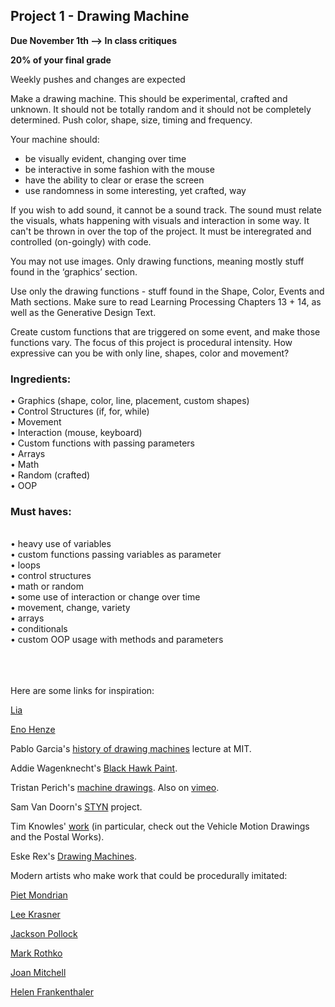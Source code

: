 ## Project 1 - Drawing Machine

**Due November 1th --> In class critiques**

**20% of your final grade**

Weekly pushes and changes are expected


Make a drawing machine. This should be experimental, crafted and unknown. It should not be totally random and it should not be completely determined. Push color, shape, size, timing and frequency.

Your machine should:

- be visually evident, changing over time
- be interactive in some fashion with the mouse
- have the ability to clear or erase the screen
- use randomness in some interesting, yet crafted, way


If you wish to add sound, it cannot be a sound track. The sound must relate the visuals, whats happening with visuals and interaction in some way. It can't be thrown in over the top of the project. It must be interegrated and controlled (on-goingly) with code.

You may not use images.  Only drawing functions, meaning mostly stuff found in the ‘graphics’ section.

Use only the drawing functions - stuff found in the Shape, Color, Events and Math sections. Make sure to read Learning Processing Chapters 13 + 14, as well as the Generative Design Text.

Create custom functions that are triggered on some event, and make those functions vary. The focus of this project is procedural intensity. How expressive can you be with only line, shapes, color and movement?


### Ingredients: <br>

• Graphics (shape, color, line, placement, custom shapes) <br>
• Control Structures (if, for, while) <br>
• Movement <br>
• Interaction (mouse, keyboard)<br>
• Custom functions with passing parameters<br>
• Arrays<br>
• Math <br>
• Random (crafted)<br>
• OOP <br>

### Must haves: 
<br>
	• heavy use of variables<br>
	• custom functions passing variables as parameter <br>
	• loops <br>
	• control structures <br>
	• math or random <br>
	• some use of interaction or change over time <br>
	• movement, change, variety <br>
	• arrays <br>
	• conditionals <br>
	• custom OOP usage with methods and parameters <br>

<br>
<br>
<br>


Here are some links for inspiration:

[Lia](https://www.liaworks.com/category/theprojects/)

[Eno Henze](http://enohenze.de/category/drawings/)

Pablo Garcia's [history of drawing machines](http://video.mit.edu/watch/pablo-garcia-a-brief-history-of-drawing-machines-since-1425-26876/) lecture at MIT.

Addie Wagenknecht's [Black Hawk Paint](http://placesiveneverbeen.com/index.php/black-hawk-paint/).

Tristan Perich's [machine drawings](http://www.tristanperich.com/#Artwork/Machine_Drawings).  Also on [vimeo](https://vimeo.com/84979899).

Sam Van Doorn's [STYN](http://www.samvandoorn.net/?/web/project-1/) project.

Tim Knowles' [work](http://www.timknowles.co.uk/Work/tabid/264/Default.aspx) (in particular, check out the Vehicle Motion Drawings and the Postal Works).

Eske Rex's [Drawing Machines](http://www.thisiscolossal.com/2011/04/drawingmachine-by-eske-rex/).

Modern artists who make work that could be procedurally imitated:

[Piet Mondrian](https://en.wikipedia.org/wiki/Piet_Mondrian)

[Lee Krasner](https://en.wikipedia.org/wiki/Lee_Krasner)

[Jackson Pollock](https://en.wikipedia.org/wiki/Jackson_Pollock)

[Mark Rothko](https://en.wikipedia.org/wiki/Mark_Rothko)

[Joan Mitchell](https://en.wikipedia.org/wiki/Joan_Mitchell)

[Helen Frankenthaler](https://en.wikipedia.org/wiki/Helen_Frankenthaler)


